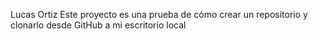 Lucas Ortiz
Este proyecto es una prueba de cómo crear un repositorio y clonarlo desde GitHub a mi escritorio local
